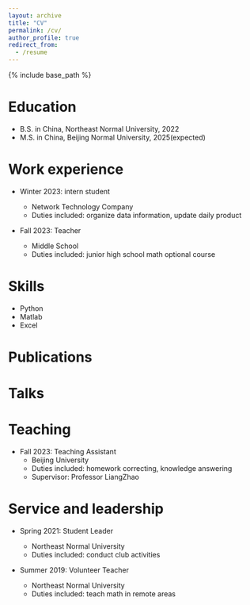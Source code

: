```yaml
---
layout: archive
title: "CV"
permalink: /cv/
author_profile: true
redirect_from:
  - /resume
---
```


{% include base_path %}

Education
======
* B.S. in China, Northeast Normal University, 2022
* M.S. in China, Beijing Normal University, 2025(expected)

Work experience
======
* Winter 2023: intern student
  * Network Technology Company
  * Duties included: organize data information, update daily product


* Fall 2023: Teacher
  * Middle School
  * Duties included: junior high school math optional course
  
Skills
======
* Python
* Matlab
* Excel

Publications
======
  
Talks
======
  
Teaching
======
* Fall 2023: Teaching Assistant
  * Beijing University
  * Duties included: homework correcting, knowledge answering
  * Supervisor: Professor LiangZhao
  
Service and leadership
======
* Spring 2021: Student Leader
  * Northeast Normal University
  * Duties included: conduct club activities


* Summer 2019: Volunteer Teacher
  * Northeast Normal University
  * Duties included: teach math in remote areas
